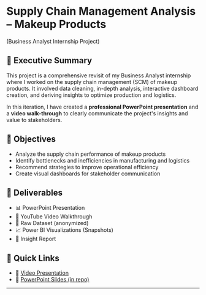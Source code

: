 # Supply Chain Management Analysis – Makeup Products 
(Business Analyst Internship Project)

## 📌 Executive Summary

This project is a comprehensive revisit of my Business Analyst internship where I worked on the supply chain management (SCM) of makeup products. It involved data cleaning, in-depth analysis, interactive dashboard creation, and deriving insights to optimize production and logistics.

In this iteration, I have created a **professional PowerPoint presentation** and a **video walk-through** to clearly communicate the project's insights and value to stakeholders.

## 🎯 Objectives

- Analyze the supply chain performance of makeup products
- Identify bottlenecks and inefficiencies in manufacturing and logistics
- Recommend strategies to improve operational efficiency
- Create visual dashboards for stakeholder communication

## 📂 Deliverables

- 📊 PowerPoint Presentation 
- 🎥 YouTube Video Walkthrough 
- 📁 Raw Dataset (anonymized)
- 📈 Power BI Visualizations (Snapshots)
- 📄 Insight Report

## 📎 Quick Links

- 🔗 [Video Presentation](https://youtu.be/Jbb5uw8O--Q)
- 🔗 [PowerPoint Slides (in repo)]()

---


